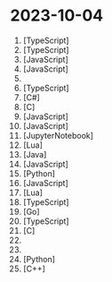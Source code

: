 # 2023-10-04

1. [](https://github.comundefined "Build like a team of hundreds_") [TypeScript]
2. [](https://github.comundefined "🔥 The open-source notification infrastructure with fully functional embedded notification center 🚀🚀🚀") [TypeScript]
3. [](https://github.comundefined "Low-code platform for building business applications. Connect to databases, cloud storages, GraphQL, API endpoints, Airtable, Google sheets, OpenAI, etc and build apps using drag and drop application builder. Built using JavaScript/TypeScript. 🚀") [JavaScript]
4. [](https://github.comundefined "Algorithms and Data Structures implemented in JavaScript for beginners, following best practices.") [JavaScript]
5. [](https://github.comundefined "📚 Freely available programming books") 
6. [](https://github.comundefined "The open-source visual AI programming environment and TypeScript library") [TypeScript]
7. [](https://github.comundefined "The Free Software Media System") [C#]
8. [](https://github.comundefined "") [C]
9. [](https://github.comundefined "AD Miner is an Active Directory audit tool that leverages cypher queries to crunch data from the #Bloodhound graph database to uncover security weaknesses") [JavaScript]
10. [](https://github.comundefined "Web Client for Jellyfin") [JavaScript]
11. [](https://github.comundefined "Enable Next-Gen Large Language Model Applications. Join our Discord: https://discord.gg/pAbnFJrkgZ") [JupyterNotebook]
12. [](https://github.comundefined "Lightweight yet powerful formatter plugin for Neovim") [Lua]
13. [](https://github.comundefined "All Algorithms implemented in Java") [Java]
14. [](https://github.comundefined "Opensource IDE For Exploring and Testing Api's (lightweight alternative to postman/insomnia)") [JavaScript]
15. [](https://github.comundefined "Experience macOS just like before") [Python]
16. [](https://github.comundefined "The open-source repo for docs.github.com") [JavaScript]
17. [](https://github.comundefined "Neovim config for the lazy") [Lua]
18. [](https://github.comundefined "The fastest way to develop full-stack web apps with React & Node.js.") [TypeScript]
19. [](https://github.comundefined "Get up and running with Llama 2 and other large language models locally") [Go]
20. [](https://github.comundefined "Quill - A Modern SaaS-Platform Built With Next.js 13") [TypeScript]
21. [](https://github.comundefined "The Dom amongst the Flipper Zero Firmware. Give your Flipper the power and freedom it is really craving. Let it show you its true form. Dont delay, switch to the one and only true Master today!") [C]
22. [](https://github.comundefined "") 
23. [](https://github.comundefined "Master programming by recreating your favorite technologies from scratch.") 
24. [](https://github.comundefined "openpilot is an open source driver assistance system. openpilot performs the functions of Automated Lane Centering and Adaptive Cruise Control for 250+ supported car makes and models.") [Python]
25. [](https://github.comundefined "CS2 external cheat.") [C++]
